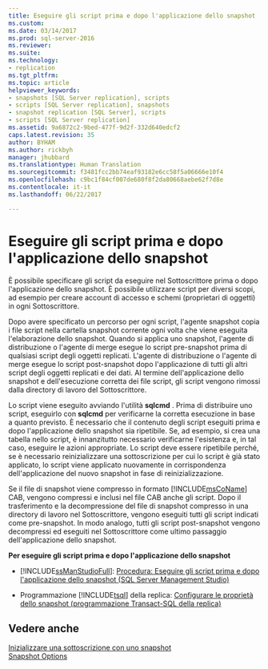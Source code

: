 ```yaml
---
title: Eseguire gli script prima e dopo l'applicazione dello snapshot | Microsoft Docs
ms.custom: 
ms.date: 03/14/2017
ms.prod: sql-server-2016
ms.reviewer: 
ms.suite: 
ms.technology:
- replication
ms.tgt_pltfrm: 
ms.topic: article
helpviewer_keywords:
- snapshots [SQL Server replication], scripts
- scripts [SQL Server replication], snapshots
- snapshot replication [SQL Server], scripts
- scripts [SQL Server replication]
ms.assetid: 9a6872c2-9bed-477f-9d2f-332d640edcf2
caps.latest.revision: 35
author: BYHAM
ms.author: rickbyh
manager: jhubbard
ms.translationtype: Human Translation
ms.sourcegitcommit: f3481fcc2bb74eaf93182e6cc58f5a06666e10f4
ms.openlocfilehash: c9bc1f84cf007de680f8f2da80668aebe62f7d8e
ms.contentlocale: it-it
ms.lasthandoff: 06/22/2017

---
```

# <a name="execute-scripts-before-and-after-the-snapshot-is-applied"></a>Eseguire gli script prima e dopo l'applicazione dello snapshot
  È possibile specificare gli script da eseguire nel Sottoscrittore prima o dopo l'applicazione dello snapshot. È possibile utilizzare script per diversi scopi, ad esempio per creare account di accesso e schemi (proprietari di oggetti) in ogni Sottoscrittore.  
  
 Dopo avere specificato un percorso per ogni script, l'agente snapshot copia i file script nella cartella snapshot corrente ogni volta che viene eseguita l'elaborazione dello snapshot. Quando si applica uno snapshot, l'agente di distribuzione o l'agente di merge esegue lo script pre-snapshot prima di qualsiasi script degli oggetti replicati. L'agente di distribuzione o l'agente di merge esegue lo script post-snapshot dopo l'applicazione di tutti gli altri script degli oggetti replicati e dei dati. Al termine dell'applicazione dello snapshot e dell'esecuzione corretta dei file script, gli script vengono rimossi dalla directory di lavoro del Sottoscrittore.  
  
 Lo script viene eseguito avviando l'utilità **sqlcmd** . Prima di distribuire uno script, eseguirlo con **sqlcmd** per verificarne la corretta esecuzione in base a quanto previsto. È necessario che il contenuto degli script eseguiti prima e dopo l'applicazione dello snapshot sia ripetibile. Se, ad esempio, si crea una tabella nello script, è innanzitutto necessario verificarne l'esistenza e, in tal caso, eseguire le azioni appropriate. Lo script deve essere ripetibile perché, se è necessario reinizializzare una sottoscrizione per cui lo script è già stato applicato, lo script viene applicato nuovamente in corrispondenza dell'applicazione del nuovo snapshot in fase di reinizializzazione.  
  
 Se il file di snapshot viene compresso in formato [!INCLUDE[msCoName](../../includes/msconame-md.md)] CAB, vengono compressi e inclusi nel file CAB anche gli script. Dopo il trasferimento e la decompressione del file di snapshot compresso in una directory di lavoro nel Sottoscrittore, vengono eseguiti tutti gli script indicati come pre-snapshot. In modo analogo, tutti gli script post-snapshot vengono decompressi ed eseguiti nel Sottoscrittore come ultimo passaggio dell'applicazione dello snapshot.  
  
 **Per eseguire gli script prima e dopo l'applicazione dello snapshot**  
  
-   [!INCLUDE[ssManStudioFull](../../includes/ssmanstudiofull-md.md)]: [Procedura: Eseguire gli script prima e dopo l'applicazione dello snapshot \(SQL Server Management Studio\)](../../relational-databases/replication/execute-scripts-before-and-after-a-snapshot-is-applied.md)  
  
-   Programmazione [!INCLUDE[tsql](../../includes/tsql-md.md)] della replica: [Configurare le proprietà dello snapshot &#40;programmazione Transact-SQL della replica&#41;](../../relational-databases/replication/publish/configure-snapshot-properties-replication-transact-sql-programming.md)  
  
## <a name="see-also"></a>Vedere anche  
 [Inizializzare una sottoscrizione con uno snapshot](../../relational-databases/replication/initialize-a-subscription-with-a-snapshot.md)   
 [Snapshot Options](../../relational-databases/replication/snapshot-options.md)  
  
  
